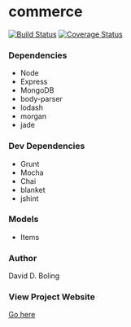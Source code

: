 commerce
========
[![Build Status](https://travis-ci.org/kadowki/commerce.svg)](https://travis-ci.org/kadowki/commerce) [![Coverage Status](https://coveralls.io/repos/kadowki/commerce/badge.png)](https://coveralls.io/r/kadowki/commerce)

### Dependencies
* Node
* Express
* MongoDB
* body-parser
* lodash
* morgan
* jade


### Dev Dependencies
* Grunt
* Mocha
* Chai
* blanket
* jshint


### Models
* Items


### Author
David D. Boling

### View Project Website
<a href="http://inventory.daviddboling.com">Go here</a>
